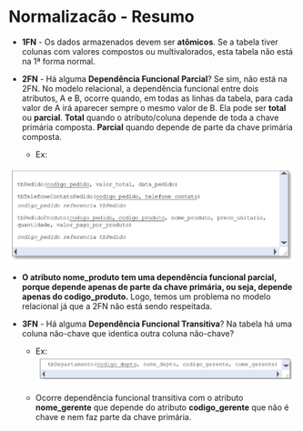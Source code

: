 # Normalizacão - Resumo

* **1FN** - Os dados armazenados devem ser **atômicos**. Se a tabela tiver colunas com valores compostos ou multivalorados, esta tabela não está na 1ª forma normal.

* **2FN** - Há alguma **Dependência Funcional Parcial**?  Se sim, não está na 2FN. No modelo relacional, a dependência funcional entre dois atributos, A e B, ocorre quando, em todas as linhas da tabela, para cada valor de A irá aparecer sempre o mesmo valor de B. Ela pode ser **total** ou **parcial**. **Total** quando o atributo/coluna depende de toda a chave primária composta. **Parcial** quando depende de parte da chave primária composta.
   
  * Ex: 

![normalizacao_resumo1](./../imagens/normalizacao_resumo1.png)

  * **O atributo nome_produto tem uma dependência funcional parcial, porque depende apenas de parte da chave primária, ou seja, depende apenas do codigo_produto.** Logo, temos um problema no modelo relacional já que a 2FN não está sendo respeitada.

* **3FN** - Há alguma **Dependência Funcional Transitiva**? Na tabela há uma coluna não-chave que identica outra coluna não-chave?

  * Ex: 
![normalizacao_resumo1](./../imagens/normalizacao_resumo2.png)


  * Ocorre dependência funcional transitiva com o atributo **nome_gerente** que depende do atributo **codigo_gerente** que não é chave e nem faz parte da chave primária.
